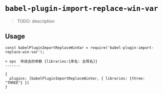# `babel-plugin-import-replace-win-var`

> TODO: description

## Usage

```
const babelPluginImportReplaceWinVar = require('babel-plugin-import-replace-win-var');

> ops  传进去的参数 {libraries:{库名: 全局名}}
-------

{
  plugins: [babelPluginImportReplaceWinVar, { libraries: {three: "THREE"} }]
}
```
